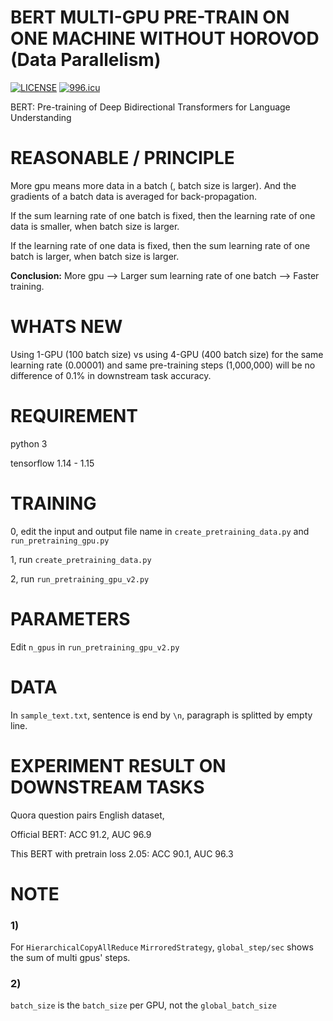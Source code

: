 # BERT MULTI-GPU PRE-TRAIN ON ONE MACHINE WITHOUT HOROVOD (Data Parallelism)

[![LICENSE](https://img.shields.io/badge/license-Anti%20996-blue.svg)](https://github.com/996icu/996.ICU/blob/master/LICENSE)
[![996.icu](https://img.shields.io/badge/link-996.icu-red.svg)](https://996.icu)

BERT: Pre-training of Deep Bidirectional Transformers for Language Understanding

# REASONABLE / PRINCIPLE

More gpu means more data in a batch (, batch size is larger). And the gradients of a batch data is averaged for back-propagation.

If the sum learning rate of one batch is fixed, then the learning rate of one data is smaller, when batch size is larger.

If the learning rate of one data is fixed, then the sum learning rate of one batch is larger, when batch size is larger.

**Conclusion:** More gpu --> Larger sum learning rate of one batch --> Faster training.

# WHATS NEW

Using 1-GPU (100 batch size) vs using 4-GPU (400 batch size) for the same learning rate (0.00001) and same pre-training steps (1,000,000) will be no difference of 0.1% in downstream task accuracy.

# REQUIREMENT

python 3

tensorflow 1.14 - 1.15

# TRAINING

0, edit the input and output file name in `create_pretraining_data.py` and `run_pretraining_gpu.py`

1, run `create_pretraining_data.py`

2, run `run_pretraining_gpu_v2.py`

# PARAMETERS

Edit `n_gpus` in `run_pretraining_gpu_v2.py`


# DATA

In `sample_text.txt`, sentence is end by `\n`, paragraph is splitted by empty line.

# EXPERIMENT RESULT ON DOWNSTREAM TASKS

Quora question pairs English dataset,

Official BERT: ACC 91.2, AUC 96.9

This BERT with pretrain loss 2.05: ACC 90.1, AUC 96.3

# NOTE

### 1)
For `HierarchicalCopyAllReduce` `MirroredStrategy`, `global_step/sec` shows the sum of multi gpus' steps.
### 2)
`batch_size` is the `batch_size` per GPU, not the `global_batch_size`


